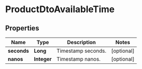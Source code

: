 

# ProductDtoAvailableTime


## Properties

| Name | Type | Description | Notes |
|------------ | ------------- | ------------- | -------------|
|**seconds** | **Long** | Timestamp seconds. |  [optional] |
|**nanos** | **Integer** | Timestamp nanos. |  [optional] |




